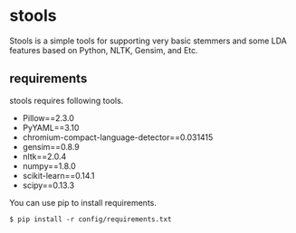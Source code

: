 # stools

Stools is a simple tools for supporting very basic stemmers and some LDA features based on Python, NLTK, Gensim, and Etc.

## requirements
stools requires following tools.

* Pillow==2.3.0
* PyYAML==3.10
* chromium-compact-language-detector==0.031415
* gensim==0.8.9
* nltk==2.0.4
* numpy==1.8.0
* scikit-learn==0.14.1
* scipy==0.13.3

You can use pip to install requirements.

    $ pip install -r config/requirements.txt
